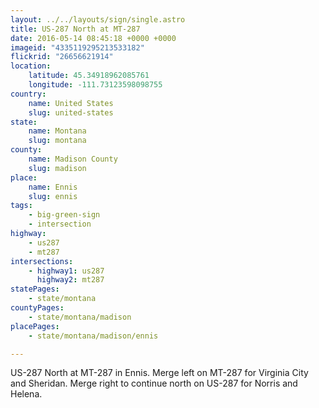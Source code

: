 ```yaml
---
layout: ../../layouts/sign/single.astro
title: US-287 North at MT-287
date: 2016-05-14 08:45:18 +0000 +0000
imageid: "4335119295213533182"
flickrid: "26656621914"
location:
    latitude: 45.34918962085761
    longitude: -111.73123598098755
country:
    name: United States
    slug: united-states
state:
    name: Montana
    slug: montana
county:
    name: Madison County
    slug: madison
place:
    name: Ennis
    slug: ennis
tags:
    - big-green-sign
    - intersection
highway:
    - us287
    - mt287
intersections:
    - highway1: us287
      highway2: mt287
statePages:
    - state/montana
countyPages:
    - state/montana/madison
placePages:
    - state/montana/madison/ennis

---
```

US-287 North at MT-287 in Ennis.  Merge left on MT-287 for Virginia City and Sheridan.  Merge right to continue north on US-287 for Norris and Helena.